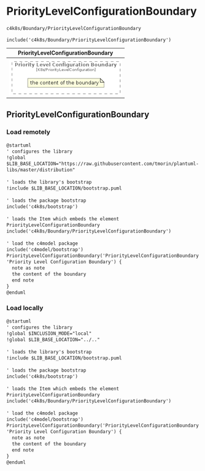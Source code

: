 # PriorityLevelConfigurationBoundary


```text
c4k8s/Boundary/PriorityLevelConfigurationBoundary
```

```text
include('c4k8s/Boundary/PriorityLevelConfigurationBoundary')
```



| PriorityLevelConfigurationBoundary |
| :---: |
| ![illustration for PriorityLevelConfigurationBoundary](../../c4k8s/Boundary/PriorityLevelConfigurationBoundary.Local.png) |




## PriorityLevelConfigurationBoundary

### Load remotely
```plantuml
@startuml
' configures the library
!global $LIB_BASE_LOCATION="https://raw.githubusercontent.com/tmorin/plantuml-libs/master/distribution"

' loads the library's bootstrap
!include $LIB_BASE_LOCATION/bootstrap.puml

' loads the package bootstrap
include('c4k8s/bootstrap')

' loads the Item which embeds the element PriorityLevelConfigurationBoundary
include('c4k8s/Boundary/PriorityLevelConfigurationBoundary')

' load the c4model package
include('c4model/bootstrap')
PriorityLevelConfigurationBoundary('PriorityLevelConfigurationBoundary', 'Priority Level Configuration Boundary') {
  note as note
  the content of the boundary
  end note
}
@enduml
```

### Load locally
```plantuml
@startuml
' configures the library
!global $INCLUSION_MODE="local"
!global $LIB_BASE_LOCATION="../.."

' loads the library's bootstrap
!include $LIB_BASE_LOCATION/bootstrap.puml

' loads the package bootstrap
include('c4k8s/bootstrap')

' loads the Item which embeds the element PriorityLevelConfigurationBoundary
include('c4k8s/Boundary/PriorityLevelConfigurationBoundary')

' load the c4model package
include('c4model/bootstrap')
PriorityLevelConfigurationBoundary('PriorityLevelConfigurationBoundary', 'Priority Level Configuration Boundary') {
  note as note
  the content of the boundary
  end note
}
@enduml
```

